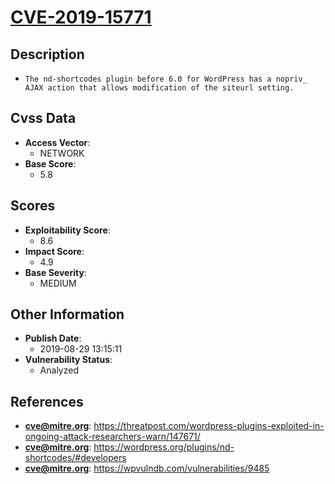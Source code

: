 
# [CVE-2019-15771](https://threatpost.com/wordpress-plugins-exploited-in-ongoing-attack-researchers-warn/147671/)

## Description

- `The nd-shortcodes plugin before 6.0 for WordPress has a nopriv_ AJAX action that allows modification of the siteurl setting.`

## Cvss Data

- **Access Vector**:
  - NETWORK
- **Base Score**:
  - 5.8

## Scores

- **Exploitability Score**:
  - 8.6
- **Impact Score**:
  - 4.9
- **Base Severity**:
  - MEDIUM

## Other Information

- **Publish Date**:
  - 2019-08-29 13:15:11
- **Vulnerability Status**:
  - Analyzed

## References

- **cve@mitre.org**: https://threatpost.com/wordpress-plugins-exploited-in-ongoing-attack-researchers-warn/147671/
- **cve@mitre.org**: https://wordpress.org/plugins/nd-shortcodes/#developers
- **cve@mitre.org**: https://wpvulndb.com/vulnerabilities/9485

